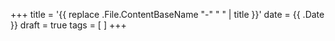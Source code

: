 +++
title = '{{ replace .File.ContentBaseName "-" " " | title }}'
date = {{ .Date }}
draft = true
tags = [ ]
+++
